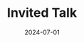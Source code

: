 ---
title: "Invited Talk"
collection: talks
type: "Invited Talk"
permalink: /talks/2024-07-01-invited-talk
venue: "第二届全国统计与数据科学联合会议"
date: 2024-07-01
location: "昆明, China"
--- 